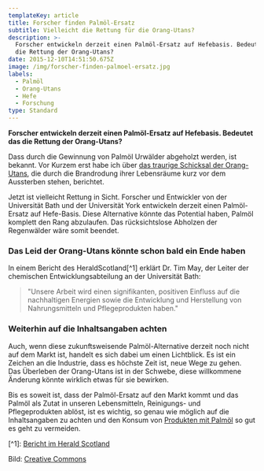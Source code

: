 ```yaml
---
templateKey: article
title: Forscher finden Palmöl-Ersatz
subtitle: Vielleicht die Rettung für die Orang-Utans?
description: >-
  Forscher entwickeln derzeit einen Palmöl-Ersatz auf Hefebasis. Bedeutet das
  die Rettung der Orang-Utans?
date: 2015-12-10T14:51:50.675Z
image: /img/forscher-finden-palmoel-ersatz.jpg
labels:
  - Palmöl
  - Orang-Utans
  - Hefe
  - Forschung
type: Standard
---
```

**Forscher entwickeln derzeit einen Palmöl-Ersatz auf Hefebasis. Bedeutet das die Rettung der Orang-Utans?**

Dass durch die Gewinnung von Palmöl Urwälder abgeholzt werden, ist bekannt. Vor Kurzem erst habe ich über [das traurige Schicksal der Orang-Utans](2020/04/feuer-im-regenwald), die durch die Brandrodung ihrer Lebensräume kurz vor dem Aussterben stehen, berichtet.

Jetzt ist vielleicht Rettung in Sicht. Forscher und Entwickler von der Universität Bath und der Universität York entwickeln derzeit einen Palmöl-Ersatz auf Hefe-Basis. Diese Alternative könnte das Potential haben, Palmöl komplett den Rang abzulaufen. Das rücksichtslose Abholzen der Regenwälder wäre somit beendet.

### Das Leid der Orang-Utans könnte schon bald ein Ende haben

In einem Bericht des HeraldScotland\[^1] erklärt Dr. Tim May, der Leiter der chemischen Entwicklungsabteilung an der Universität Bath: 

> "Unsere Arbeit wird einen signifikanten, positiven Einfluss auf die nachhaltigen Energien sowie die Entwicklung und Herstellung von Nahrungsmitteln und Pflegeprodukten haben."

### Weiterhin auf die Inhaltsangaben achten

Auch, wenn diese zukunftsweisende Palmöl-Alternative derzeit noch nicht auf dem Markt ist, handelt es sich dabei um einen Lichtblick. Es ist ein Zeichen an die Industrie, dass es höchste Zeit ist, neue Wege zu gehen. Das Überleben der Orang-Utans ist in der Schwebe, diese willkommene Änderung könnte wirklich etwas für sie bewirken.

Bis es soweit ist, dass der Palmöl-Ersatz auf den Markt kommt und das Palmöl als Zutat in unseren Lebensmitteln, Reinigungs- und Pflegeprodukten ablöst, ist es wichtig, so genau wie möglich auf die Inhaltsangaben zu achten und den Konsum von [Produkten mit Palmöl](https://cardamonchai.com/2015/05/palmoel/) so gut es geht zu vermeiden.

\[^1]: [Bericht im Herald Scotland](http://www.heraldscotland.com/news/14127733.Scientists_look_to_create_yeast_based_alternative_to_palm_oil/)

Bild: [Creative Commons](https://commons.wikimedia.org/wiki/File:Yeast_agar_plate-01.jpg)